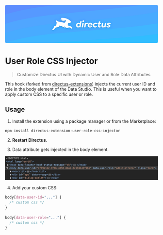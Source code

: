 <p align="center"><img alt="Banner" src="https://raw.githubusercontent.com/isontheline/directus-extension-user-role-css-injector/refs/heads/main/.github/img/banner.png"></p>

# User Role CSS Injector
> Customize Directus UI with Dynamic User and Role Data Attributes

This hook (forked from [directus-extensions](https://github.com/nerkarso/directus-extensions/blob/master/hooks/current-role/README.md)) injects the current user ID and role in the body element of the Data Studio.
This is useful when you want to apply custom CSS to a specific user or role.

## Usage

1. Install the extension using a package manager or from the Marketplace:

```sh
npm install directus-extension-user-role-css-injector
```

2. **Restart Directus**.

3. Data attribute gets injected in the body element.

![Screenshot 1](https://raw.githubusercontent.com/isontheline/directus-extension-user-role-css-injector/refs/heads/main/.github/img/01.png)

4. Add your custom CSS:

```css
body[data-user-id="..."] {
  /* custom css */
}

body[data-user-role="..."] {
  /* custom css */
}
```
